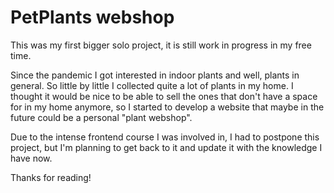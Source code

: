 # PetPlants webshop

This was my first bigger solo project, it is still work in progress in my free time.

Since the pandemic I got interested in indoor plants and well, plants in general. So little by little I collected quite a lot of plants in my home. I thought it would be nice to be able to sell the ones that don't have a space for in my home anymore, so I started to develop a website that maybe in the future could be a personal "plant webshop".

Due to the intense frontend course I was involved in, I had to postpone this project, but I'm planning to get back to it and update it with the knowledge I have now.

Thanks for reading!
